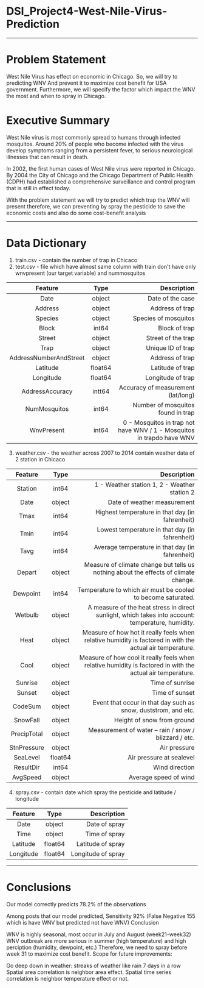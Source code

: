 # DSI_Project4-West-Nile-Virus-Prediction
-----------------------------------------

# Problem Statement

West Nile Virus has effect on economic in Chicago. So, we will try to predicting WNV And prevent it to maximize cost benefit for USA government. Furthermore, we will specify the factor which impact the WNV the most and when to spray in Chicago.

# Executive Summary

West Nile virus is most commonly spread to humans through infected mosquitos. Around 20% of people who become infected with the virus develop symptoms ranging from a persistent fever, to serious neurological illnesses that can result in death.

In 2002, the first human cases of West Nile virus were reported in Chicago. By 2004 the City of Chicago and the Chicago Department of Public Health (CDPH) had established a comprehensive surveillance and control program that is still in effect today.

With the problem statement we will try to predict which trap the WNV will present therefore, we can preventing by spray the pesticide to save the economic costs and also do some cost-benefit analysis

-----------------------------------------
# Data Dictionary

1. train.csv - contain the number of trap in Chicaco
2. test.csv - file which have almost same column with train don't have only wnvpresent (our target variable) and nummosquitos

| Feature           | Type         | Description                                |
| :---------------: | :----------: | -----------------------------------------: |
|Date               |	object	     |  Date of the case                          |
|Address	          | object	     |  Address of trap                           |
|Species            |	object	     |  Species of mosquitos                      |
|Block	            | int64	       |  Block of trap                             |
|Street             |	object	     |  Street of the trap                        |
|Trap	              | object	     |  Unique ID of trap                         |
|AddressNumberAndStreet  |	object |  Address of trap                           |
|Latitude	          | float64	     |  Latitude of trap                          |
|Longitude          |	float64	     |  Longitude of trap                         |
|AddressAccuracy	  | intt64	     |  Accuracy of measurement (lat/long)        |
|NumMosquitos	      | int64	       |  Number of mosquitos found in trap         |
|WnvPresent         |	int64	       |  0 - Mosquitos in trap not have WNV / 1 - Mosquitos in trapdo have WNV        |

3. weather.csv - the weather across 2007 to 2014 contain weather data of 2 station in Chicaco

| Feature           | Type         | Description                                |
| :---------------: | :----------: | -----------------------------------------: |
|Station            |	int64	       |  1 - Weather station 1, 2 - Weather station 2  |
|Date	              | object	     |  Date of weather measurement               |
|Tmax               |	int64	       |  Highest temperature in that day (in fahrenheit) |
|Tmin               |	int64	       |  Lowest temperature in that day (in fahrenheit) |
|Tavg               |	int64	       |  Average temperature in that day (in fahrenheit) |
|Depart	            | object	     |  Measure of climate change but tells us nothing about the effects of climate change.|
|Dewpoint           |	int64	       |  Temperature to which air must be cooled to become saturated.                       |
|Wetbulb	          | object	     |  A measure of the heat stress in direct sunlight, which takes into account: temperature, humidity. |
|Heat               |	object       |  Measure of how hot it really feels when relative humidity is factored in with the actual air temperature.       |
|Cool	              | object	     |  Measure of how cool it really feels when relative humidity is factored in with the actual air temperature.      |
|Sunrise            |	object       |  Time of sunrise                           |
|Sunset	            | object	     |  Time of sunset                            |
|CodeSum	          | object	     |  Event that occur in that day such as snow, duststrom, and etc.         |
|SnowFall           |	object       |  Height of snow from ground                |
|PrecipTotal        |	object       |  Measurement of water – rain / snow / blizzard / etc.       |
|StnPressure	      | object	     |  Air pressure                              |
|SeaLevel           |	float64      |  Air pressure at sealevel                  |
|ResultDir          | int64	       |  Wind direction                            |
|AvgSpeed           | object	     |  Average speed of wind                     |

4. spray.csv - contain date which spray the pesticide and latitude / longitude

| Feature           | Type         | Description                                |
| :---------------: | :----------: | -----------------------------------------: |
|Date	              | object	     |  Date of spray                             |
|Time               | object        |  Time of spray                             |
|Latitude	          | float64	     |  Latitude of spray                         |
|Longitude          |	float64	     |  Longitude of spray                        |



----------------------------------------------------------------------------------------------------------------------------------------------------------
# Conclusions 

Our model correctly predicts 78.2% of the observations

Among posts that our model predicted, Sensitivity 92% (False Negative 155 which is have WNV but predicted not have WNV)
Conclusion

WNV is highly seasonal, most occur in July and August (week21-week32)
WNV outbreak are more serious in summer (high temperature) and high perciption (humidity, dewpoint, etc.)
Therefore, we need to spray before week 31 to maximize cost benefit.
Scope for future improvements:

Go deep down in weather: streaks of weather like rain 7 days in a row
Spatial area correlation is neighbor area effect.
Spatial time series correlation is neighbor temperature effect or not.
